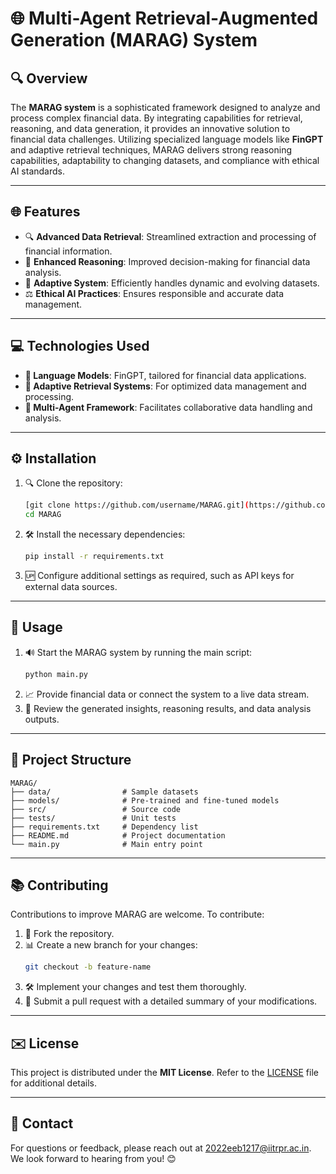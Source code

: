 # 🌐 Multi-Agent Retrieval-Augmented Generation (MARAG) System

## 🔍 Overview

The **MARAG system** is a sophisticated framework designed to analyze and process complex financial data. By integrating capabilities for retrieval, reasoning, and data generation, it provides an innovative solution to financial data challenges. Utilizing specialized language models like **FinGPT** and adaptive retrieval techniques, MARAG delivers strong reasoning capabilities, adaptability to changing datasets, and compliance with ethical AI standards.

---

## 🌐 Features

- 🔍 **Advanced Data Retrieval**: Streamlined extraction and processing of financial information.
- 🤖 **Enhanced Reasoning**: Improved decision-making for financial data analysis.
- 🌟 **Adaptive System**: Efficiently handles dynamic and evolving datasets.
- ⚖️ **Ethical AI Practices**: Ensures responsible and accurate data management.

---

## 💻 Technologies Used

- **🤖 Language Models**: FinGPT, tailored for financial data applications.
- **🔄 Adaptive Retrieval Systems**: For optimized data management and processing.
- **🤝 Multi-Agent Framework**: Facilitates collaborative data handling and analysis.

---

## ⚙️ Installation

1. 🔍 Clone the repository:
   ```bash
   [git clone https://github.com/username/MARAG.git](https://github.com/SumitBahl02/MARAG.git)
   cd MARAG
   ```
2. 🛠️ Install the necessary dependencies:
   ```bash
   pip install -r requirements.txt
   ```
3. 🆙 Configure additional settings as required, such as API keys for external data sources.

---

## 🚀 Usage

1. 🔊 Start the MARAG system by running the main script:
   ```bash
   python main.py
   ```
2. 📈 Provide financial data or connect the system to a live data stream.
3. 🔄 Review the generated insights, reasoning results, and data analysis outputs.

---

## 🔖 Project Structure

```
MARAG/
├── data/                # Sample datasets
├── models/              # Pre-trained and fine-tuned models
├── src/                 # Source code
├── tests/               # Unit tests
├── requirements.txt     # Dependency list
├── README.md            # Project documentation
└── main.py              # Main entry point
```

---

## 📚 Contributing

Contributions to improve MARAG are welcome. To contribute:

1. 🔄 Fork the repository.
2. 📊 Create a new branch for your changes:
   ```bash
   git checkout -b feature-name
   ```
3. 🛠️ Implement your changes and test them thoroughly.
4. 📢 Submit a pull request with a detailed summary of your modifications.

---

## ✉️ License

This project is distributed under the **MIT License**. Refer to the [LICENSE](LICENSE) file for additional details.

---

## 📢 Contact

For questions or feedback, please reach out at 2022eeb1217@iitrpr.ac.in. We look forward to hearing from you! 😊


